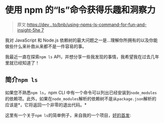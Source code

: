 # 使用 npm 的“ls”命令获得乐趣和洞察力

> 原文:[https://dev . to/bnb/using-npms-ls-command-for-fun-and-insight-5he 7](https://dev.to/bnb/using-npms-ls-command-for-fun-and-insight-5he7)

我对 JavaScript 和 Node.js 依赖树的最大问题之一是...理解你所拥有的以及你能做些什么来补救从来都不是一件容易的事。

我最近一直在探索`npm ls` API，并想分享一些我发现的事情，我希望我在过去几年里就已经知道了！

## [](#an-introduction-to-raw-npm-ls-endraw-)简介`npm ls`

如果您不熟悉`npm ls`，npm CLI 中有一个命令可以列出已经安装到`node_modules`的依赖项。此外，如果在`node_modules`解析的依赖树不是从`package.json`解析的应该是*，它将返回一个非零的退出代码。*

这里有一个关于`npm ls`的简单例子，来自我的一个项目，[好的首发](https://github.com/bnb/good-first-issue):